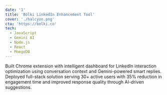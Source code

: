 ```yaml
---
date: '1'
title: 'Bolki LinkedIn Enhancement Tool'
cover: './halcyon.png'
cta: 'https://bolki.co'
tech:
  - JavaScript
  - Gemini AI 
  - Node.js 
  - React 
  - MongoDB
---
```


Built Chrome extension with intelligent dashboard for LinkedIn interaction optimization using conversation context and Gemini-powered smart replies. Deployed full-stack solution serving 30+ active users with 35% reduction in engagement time and improved response quality through AI-driven suggestions.
